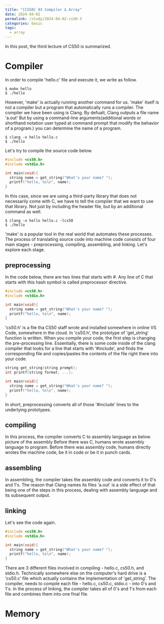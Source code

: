 ```yaml
---
title: "[CS50] 03 Compiler & Array"
date: 2024-04-02
permalink: /study/2024-04-02-cs50-3
categories: basic
tags:
  - array
---
```


In this post, the third lecture of CS50 is summarized.

# Compiler
In order to compile 'hello.c' file and execute it, we write as follow.
```console
$ make hello
$ ./hello
```
However, 'make' is actually running another command for us. 'make' itself is not a compiler but a program that automatically runs a compiler. The compiler we have been using is Clang. By defualt, Clang outputs a file name 'a.out' But by using a command-line arguments(additional words or shorthand notation user typed at command prompt that modify the behavior of a program.) you can determine the name of a program. 
```console
$ clang -o hello hello.c
$ ./hello
```
Let's try to compile the source code below.
```c
#include <cs50.h>
#include <stdio.h>

int main(void){
  string name = get_string("What's your name? ");
  printf("hello, %s\n", name);
}
```
In this case, since we are using a third-party library that does not necessarily come with C, we have to tell the compiler that we want to use that library. Not just by including the header file, but by an additional command as well.
```console
$ clang -o hello hello.c -lcs50
$ ./hello
```
'make' is a popular tool in the real world that automates these processes.
The process of translating source code into machine code consists of four main stages - preprocessing, compiling, assembling, and linking. Let's explore each stage.
## preprocessing
In the code below, there are two lines that starts with #. Any line of C that starts with this hash symbol is called preprocessor directive. 
```c
#include <cs50.h>
#include <stdio.h>

int main(void){
  string name = get_string("What's your name? ");
  printf("hello, %s\n", name);
}
```
'cs50.h' is a file tha CS50 staff wrote and installed somewhere in online VS Code, somewhere in the cloud. In 'cs50.h', the prototype of 'get_string' function is written. When you compile your code, the first step is changing the pre-processing line. Essentially, there is some code inside of the clang compiler that looks for a line that starts with '#include', and finds the corresponding file and copies/pastes the contents of the file right there into your code. 
```c
string get_string(string prompt);
int printf(string format, ...);

int main(void){
  string name = get_string("What's your name? ");
  printf("hello, %s\n", name);
}
```
In short, preprocessing converts all of those '#include' lines to the underlying prototypes.
## compiling 
In this process, the compiler converts C to assembly language as below.
            picture of the assembly
Before there was C, humans wrote assembly language to program. Before there was assembly code, humans directly wrotes the machine code, be it in code or be it in punch cards.
## assembling
In assembling, the compiler takes the assembly code and converts it to 0's and 1's. The reason that Clang names its files 'a.out' is a side effect of that being one of the steps in this process, dealing with assembly language and its subsequent output.
## linking
Let's see the code again.
```c
#include <cs50.h>
#include <stdio.h>

int main(void){
  string name = get_string("What's your name? ");
  printf("hello, %s\n", name);
}
```
There are 3 different files involved in compiling - hello.c, cs50.h, and stdio.h. Technically somewhere else on the computer's hard drive is a 'cs50.c' file which actually contains the implementation of 'get_string'. The compiler, needs to compile each file - hello.c, cs50.c, stdio.c - into 0's and 1's. In the process of linking, the compiler takes all of 0's and 1's from each file and combines them into one final file.

# Memory
